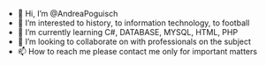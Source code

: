 - 👋 Hi, I’m @AndreaPoguisch
- 👀 I’m interested to history, to information technology, to football
- 🌱 I’m currently learning C#, DATABASE, MYSQL, HTML, PHP
- 💞️ I’m looking to collaborate on with professionals on the subject
- 📫 How to reach me please contact me only for important matters

<!---
AndreaPoguisch/AndreaPoguisch is a ✨ special ✨ repository because its `README.md` (this file) appears on your GitHub profile.
You can click the Preview link to take a look at your changes.
--->
